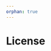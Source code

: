 ```yaml
---
orphan: true
---
```


# License

```{include} ../LICENSE

```
                                                                                                                                                                                                                 